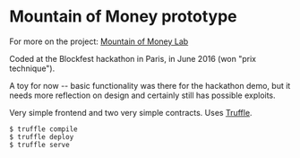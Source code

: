 # Mountain of Money prototype

For more on the project: [Mountain of Money Lab](http://momey.org/)

Coded at the Blockfest hackathon in Paris, in June 2016 (won "prix technique").

A toy for now -- basic functionality was there for the hackathon demo, but it needs more reflection on design and certainly still has possible exploits.

Very simple frontend and two very simple contracts. Uses [Truffle](https://github.com/ConsenSys/truffle).

```
$ truffle compile
$ truffle deploy
$ truffle serve
```

